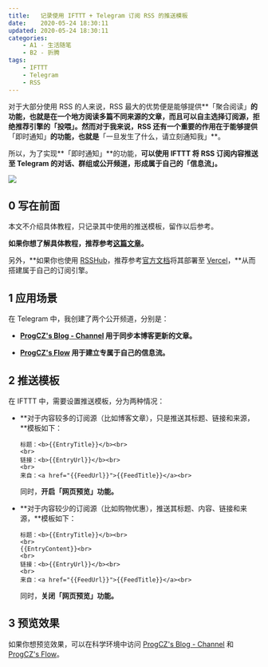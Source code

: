 ```yaml
---
title:   记录使用 IFTTT + Telegram 订阅 RSS 的推送模板
date:    2020-05-24 18:30:11
updated: 2020-05-24 18:30:11
categories:
    - A1 - 生活随笔
    - B2 - 折腾
tags:
    - IFTTT
    - Telegram
    - RSS
---
```


对于大部分使用 RSS 的人来说，RSS 最大的优势便是能够提供**「聚合阅读」**的功能，也就是在一个地方阅读多篇不同来源的文章，而且可以自主选择订阅源，拒绝推荐引擎的「投喂」。然而对于我来说，RSS 还有一个重要的作用在于能够提供**「即时通知」**的功能，也就是**「一旦发生了什么，请立刻通知我」**。

所以，为了实现**「即时通知」**的功能，**可以使用 IFTTT 将 RSS 订阅内容推送至 Telegram 的对话、群组或公开频道，形成属于自己的「信息流」。**

<img src="https://cdn.jsdelivr.net/gh/ProgCZ/image-cloud-a@master/2020/05/10.png" style="zoom:100%"/>

<!-- more -->

## 0 写在前面

本文不介绍具体教程，只记录其中使用的推送模板，留作以后参考。

**如果你想了解具体教程，推荐参考[这篇文章](https://sword.studio/157.html)。**

另外，**如果你也使用 [RSSHub](https://docs.rsshub.app/)，推荐参考[官方文档](https://docs.rsshub.app/install/#bu-shu-dao-vercel-zeit-now)将其部署至 [Vercel](https://vercel.com/)，**从而搭建属于自己的订阅引擎。

## 1 应用场景

在 Telegram 中，我创建了两个公开频道，分别是：

- **[ProgCZ's Blog - Channel](https://t.me/ProgCZChannel) 用于同步本博客更新的文章。**

- **[ProgCZ's Flow](https://t.me/ProgCZFlow) 用于建立专属于自己的信息流。**

## 2 推送模板

在 IFTTT 中，需要设置推送模板，分为两种情况：

- **对于内容较多的订阅源（比如博客文章），只是推送其标题、链接和来源，**模板如下：

  ```
  标题：<b>{{EntryTitle}}</b><br>
  <br>
  链接：<b>{{EntryUrl}}</b><br>
  <br>
  来自：<a href="{{FeedUrl}}">{{FeedTitle}}</a><br>
  ```

  同时，**开启「网页预览」功能。**

- **对于内容较少的订阅源（比如购物优惠），推送其标题、内容、链接和来源，**模板如下：

  ```
  标题：<b>{{EntryTitle}}</b><br>
  <br>
  {{EntryContent}}<br>
  <br>
  链接：<b>{{EntryUrl}}</b><br>
  <br>
  来自：<a href="{{FeedUrl}}">{{FeedTitle}}</a><br>
  ```

  同时，**关闭「网页预览」功能。**

## 3 预览效果

如果你想预览效果，可以在科学环境中访问 [ProgCZ's Blog - Channel](https://t.me/s/ProgCZChannel) 和 [ProgCZ's Flow](https://t.me/s/ProgCZFlow)。
